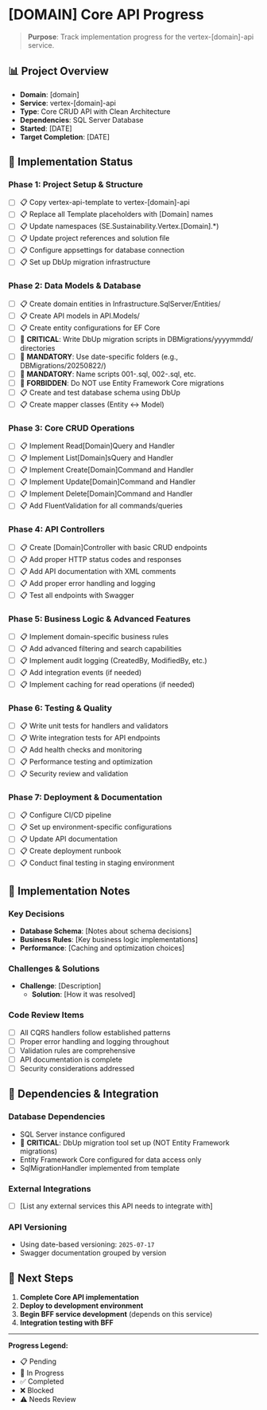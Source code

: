 # [DOMAIN] Core API Progress

> **Purpose**: Track implementation progress for the vertex-[domain]-api service.

## 📊 Project Overview
- **Domain**: [domain]
- **Service**: vertex-[domain]-api
- **Type**: Core CRUD API with Clean Architecture
- **Dependencies**: SQL Server Database
- **Started**: [DATE]
- **Target Completion**: [DATE]

## 🎯 Implementation Status

### Phase 1: Project Setup & Structure
- [ ] 📋 Copy vertex-api-template to vertex-[domain]-api
- [ ] 📋 Replace all Template placeholders with [Domain] names
- [ ] 📋 Update namespaces (SE.Sustainability.Vertex.[Domain].*)
- [ ] 📋 Update project references and solution file
- [ ] 📋 Configure appsettings for database connection
- [ ] 📋 Set up DbUp migration infrastructure

### Phase 2: Data Models & Database
- [ ] 📋 Create domain entities in Infrastructure.SqlServer/Entities/
- [ ] 📋 Create API models in API.Models/
- [ ] 📋 Create entity configurations for EF Core
- [ ] 🚨 **CRITICAL**: Write DbUp migration scripts in DBMigrations/yyyymmdd/ directories
- [ ] 🚨 **MANDATORY**: Use date-specific folders (e.g., DBMigrations/20250822/)
- [ ] 🚨 **MANDATORY**: Name scripts 001-<DBAction>.sql, 002-<DBAction>.sql, etc.
- [ ] 🚨 **FORBIDDEN**: Do NOT use Entity Framework Core migrations
- [ ] 📋 Create and test database schema using DbUp
- [ ] 📋 Create mapper classes (Entity ↔ Model)

### Phase 3: Core CRUD Operations
- [ ] 📋 Implement Read[Domain]Query and Handler
- [ ] 📋 Implement List[Domain]sQuery and Handler  
- [ ] 📋 Implement Create[Domain]Command and Handler
- [ ] 📋 Implement Update[Domain]Command and Handler
- [ ] 📋 Implement Delete[Domain]Command and Handler
- [ ] 📋 Add FluentValidation for all commands/queries

### Phase 4: API Controllers
- [ ] 📋 Create [Domain]Controller with basic CRUD endpoints
- [ ] 📋 Add proper HTTP status codes and responses
- [ ] 📋 Add API documentation with XML comments
- [ ] 📋 Add proper error handling and logging
- [ ] 📋 Test all endpoints with Swagger

### Phase 5: Business Logic & Advanced Features
- [ ] 📋 Implement domain-specific business rules
- [ ] 📋 Add advanced filtering and search capabilities
- [ ] 📋 Implement audit logging (CreatedBy, ModifiedBy, etc.)
- [ ] 📋 Add integration events (if needed)
- [ ] 📋 Implement caching for read operations (if needed)

### Phase 6: Testing & Quality
- [ ] 📋 Write unit tests for handlers and validators
- [ ] 📋 Write integration tests for API endpoints
- [ ] 📋 Add health checks and monitoring
- [ ] 📋 Performance testing and optimization
- [ ] 📋 Security review and validation

### Phase 7: Deployment & Documentation
- [ ] 📋 Configure CI/CD pipeline
- [ ] 📋 Set up environment-specific configurations
- [ ] 📋 Update API documentation
- [ ] 📋 Create deployment runbook
- [ ] 📋 Conduct final testing in staging environment

## 📝 Implementation Notes

### Key Decisions
- **Database Schema**: [Notes about schema decisions]
- **Business Rules**: [Key business logic implementations]
- **Performance**: [Caching and optimization choices]

### Challenges & Solutions
- **Challenge**: [Description]
  - **Solution**: [How it was resolved]

### Code Review Items
- [ ] All CQRS handlers follow established patterns
- [ ] Proper error handling and logging throughout
- [ ] Validation rules are comprehensive
- [ ] API documentation is complete
- [ ] Security considerations addressed

## 🔗 Dependencies & Integration

### Database Dependencies
- SQL Server instance configured
- 🚨 **CRITICAL**: DbUp migration tool set up (NOT Entity Framework migrations)
- Entity Framework Core configured for data access only
- SqlMigrationHandler implemented from template

### External Integrations
- [ ] [List any external services this API needs to integrate with]

### API Versioning
- Using date-based versioning: `2025-07-17`
- Swagger documentation grouped by version

## 🚀 Next Steps
1. **Complete Core API implementation**
2. **Deploy to development environment**
3. **Begin BFF service development** (depends on this service)
4. **Integration testing with BFF**

---

**Progress Legend:**
- 📋 Pending
- 🚧 In Progress  
- ✅ Completed
- ❌ Blocked
- ⚠️ Needs Review
